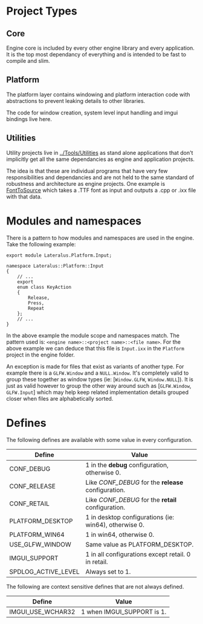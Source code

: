 # Project Types

## Core
Engine core is included by every other engine library and every application. It is the top most dependancy of everything and is intended to be fast to compile and slim.

## Platform
The platform layer contains windowing and platform interaction code with abstractions to prevent leaking details to other libraries.

The code for window creation, system level input handling and imgui bindings live here.

## Utilities

Utility projects live in [../Tools/Utilities](../Tools/Utilities) as stand alone applications that don't implicitly get all the same dependancies as engine and application projects.

The idea is that these are individual programs that have very few responsibilities and dependancies and are not held to the same standard of robustness and architecture as engine projects. One example is [FontToSource](../Tools/Utilities/FontToSource) which takes a .TTF font as input and outputs a .cpp or .ixx file with that data.

# Modules and namespaces

There is a pattern to how modules and namespaces are used in the engine. Take the following example:

```
export module Lateralus.Platform.Input;

namespace Lateralus::Platform::Input
{
    // ...
    export
    enum class KeyAction
    {
        Release,
        Press,
        Repeat
    };
    // ...
}
```

In the above example the module scope and namespaces match. The pattern used is: `<engine name>::<project name>::<file name>`. For the above example we can deduce that this file is `Input.ixx` in the `Platform` project in the engine folder.

An exception is made for files that exist as variants of another type. For example there is a `GLFW.Window` and a `NULL.Window`. It's completely valid to group these together as window types (ie: [`Window.GLFW`, `Window.NULL`]). It is just as valid however to group the other way around such as [`GLFW.Window`, `GLFW.Input`] which may help keep related implementation details grouped closer when files are alphabetically sorted.

# Defines

The following defines are available with some value in every configuration.

| Define           | Value |
| ---------------- |------ |
| CONF_DEBUG       | 1 in the **debug** configuration, otherwise 0. |
| CONF_RELEASE     | Like *CONF_DEBUG* for the **release** configuration. |
| CONF_RETAIL      | Like *CONF_DEBUG* for the **retail** configuration. |
| PLATFORM_DESKTOP | 1 in desktop configurations (ie: win64), otherwise 0. |
| PLATFORM_WIN64   | 1 in win64, otherwise 0. |
| USE_GLFW_WINDOW  | Same value as PLATFORM_DESKTOP. |
| IMGUI_SUPPORT    | 1 in all configurations except retail. 0 in retail. |
| SPDLOG_ACTIVE_LEVEL | Always set to 1. |

The following are context sensitive defines that are not always defined.

| Define           | Value |
| ---------------- |------ |
| IMGUI_USE_WCHAR32 | 1 when IMGUI_SUPPORT is 1. |
